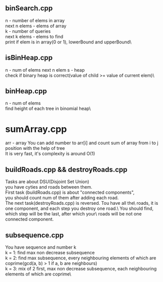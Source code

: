 ## binSearch.cpp

n - number of elems in array\
next n elems - elems of array\
k - number of queries\
next k elems - elems to find\
print if elem is in array(0 or 1), lowerBound and upperBound\

## isBinHeap.cpp

n - num of elems
next n elem s - heap\
check if binary heap is correct(value of child >= value of current elem)\

## binHeap.cpp

n - num of elems\
find height of each tree in binomial heap\

# sumArray.cpp

arr - array
You can add number to arr[i] and count sum of array from i to j position with the help of tree\
It is very fast, it's complexity is around O(1)

## buildRoads.cpp && destroyRoads.cpp

Tasks are about DSU(Disjoint Set Union)\
you have cyties and roads between them.\
First task (buildRoads.cpp) is about "connected components",\
you should count num of them after adding each road.\
The next task(destroyRoads.cpp) is reversed. Tou have all the\ roads, it is one component, and each step you destroy one road.\ You should find, which step will be the last, after which your\ roads will be not one connected component.

## subsequence.cpp

You have sequence and number k\
k = 1: find max non decrease subsequence\
k = 2: find max subsequence, every neighbouring elements of which are coprime(gcd(a, b) > 1 if a, b are neighbours)\
k = 3: mix of 2 first, max non decrease subsequence, each neighbouring elements of which are coprime\
